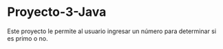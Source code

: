 # Proyecto-3-Java
Este proyecto le permite al usuario ingresar un número para determinar si es primo o no.
